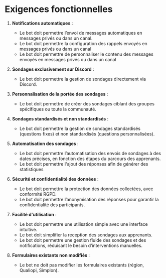 # Exigences fonctionnelles

1. **Notifications automatiques** :
   - Le bot doit permettre l’envoi de messages automatiques en messages privés ou dans un canal.
   - Le bot doit permettre la configuration des rappels envoyés en messages privés ou dans un canal
   - Le bot doit permettre de personnaliser le contenu des messages envoyés en messages privés ou dans un canal

2. **Sondages exclusivement sur Discord** :
   - Le bot doit permettre la gestion de sondages directement via Discord.

3. **Personnalisation de la portée des sondages** :
   - Le bot doit permettre de créer des sondages ciblant des groupes spécifiques ou toute la communauté.

4. **Sondages standardisés et non standardisés** :
   - Le bot doit permettre la gestion de sondages standardisés (questions fixes) et non standardisés (questions personnalisées).

5. **Automatisation des sondages** :
   - Le bot doit permettre l’automatisation des envois de sondages à des dates précises, en fonction des étapes du parcours des apprenants.
   - Le bot doit permettre l'ajout des réponses afin de générer des statistiques

6. **Sécurité et confidentialité des données** :
   - Le bot doit permettre la protection des données collectées, avec conformité RGPD.
   - Le bot doit permettre l’anonymisation des réponses pour garantir la confidentialité des participants.

7. **Facilité d'utilisation** :
   - Le bot doit permettre une utilisation simple avec une interface intuitive.
   - Le bot doit simplifier la reception des sondages aux apprenants.
   - Le bot doit permettre une gestion fluide des sondages et des notifications, réduisant le besoin d’interventions manuelles.

8. **Formulaires existants non modifiés** :
   - Le bot ne doit pas modifier les formulaires existants (région, Qualiopi, Simplon).